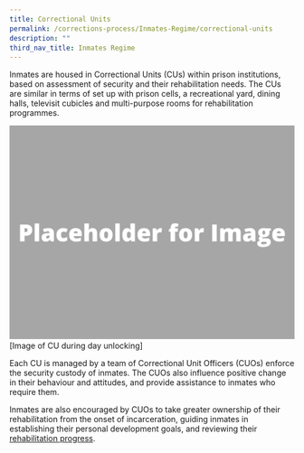 ```yaml
---
title: Correctional Units
permalink: /corrections-process/Inmates-Regime/correctional-units
description: ""
third_nav_title: Inmates Regime
---
```

Inmates are housed in Correctional Units (CUs) within prison institutions, based on assessment of security and their rehabilitation needs.  The CUs are similar in terms of set up with prison cells, a recreational yard, dining halls, televisit cubicles and multi-purpose rooms for rehabilitation programmes. 

![](/images/Placeholder%20for%20Image.png)
[Image of CU during day unlocking]

Each CU is managed by a team of Correctional Unit Officers (CUOs) enforce the security custody of inmates. The CUOs also influence positive change in their behaviour and attitudes, and provide assistance to inmates who require them.

Inmates are also encouraged by CUOs to take greater ownership of their rehabilitation from the onset of incarceration, guiding inmates in establishing their personal development goals, and reviewing their [rehabilitation progress](/throughcare-approach).